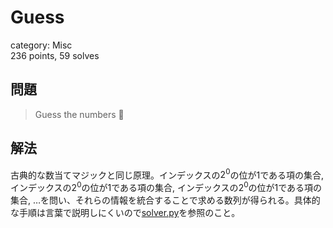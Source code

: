 # Guess
category: Misc  
236 points, 59 solves

## 問題
> Guess the numbers 🤔

## 解法
古典的な数当てマジックと同じ原理。インデックスの$2^0$の位が$1$である項の集合, インデックスの$2^0$の位が$1$である項の集合, インデックスの$2^0$の位が$1$である項の集合, …を問い、それらの情報を統合することで求める数列が得られる。具体的な手順は言葉で説明しにくいので[solver.py](https://github.com/mathphilia/CTFs/blob/main/WaniCTF2023/Guess/solver.py)を参照のこと。
